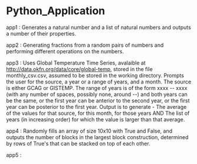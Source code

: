 # Python_Application

app1 : Generates a natural number and a list of natural numbers and outputs a number of their properties.  
  
app2 : Generating fractions from a random pairs of numbers and performing different operations on the numbers.  
  
app3 : Uses Global Temperature Time Series, avalaible at http://data.okfn.org/data/core/global-temp, stored in the file monthly_csv.csv, assumed to be stored in the working directory. Prompts the user for the source, a year or a range of years, and a month. The source is either GCAG or GISTEMP. The range of years is of the form xxxx -- xxxx (with any number of spaces,  possibly none, around --) and both years can be the same, or the first year can be anterior to the second year,  or the first year can be posterior to the first year. Output is to generate - The average of the values for that source, for this month, for those years AND The list of years (in increasing order) for which the value is larger than that average.
  
app4 : Randomly fills an array of size 10x10 with True and False, and outputs the number of blocks  in the largest block construction, determined by rows of True's that can be stacked on top of each other.   
  
app5 : 
